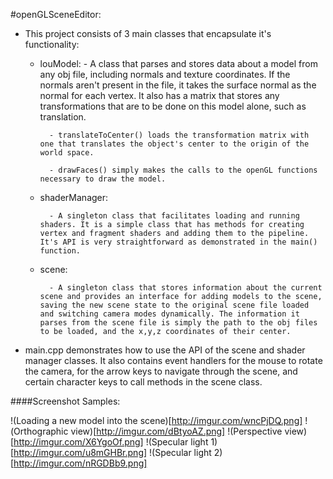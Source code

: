 #openGLSceneEditor:

- This project consists of 3 main classes that encapsulate it's functionality:

	- louModel: 
			- A class that parses and stores data about a model from any obj file, including normals and texture coordinates. If the normals aren't present in the file, it takes the surface normal as the normal for each vertex. It also has a matrix that stores any transformations that are to be done on this model alone, such as translation.
			
			- translateToCenter() loads the transformation matrix with one that translates the object's center to the origin of the world space.

			- drawFaces() simply makes the calls to the openGL functions necessary to draw the model.

	- shaderManager: 

			- A singleton class that facilitates loading and running shaders. It is a simple class that has methods for creating vertex and fragment shaders and adding them to the pipeline. It's API is very straightforward as demonstrated in the main() function.

	- scene:

			- A singleton class that stores information about the current scene and provides an interface for adding models to the scene, saving the new scene state to the original scene file loaded and switching camera modes dynamically. The information it parses from the scene file is simply the path to the obj files to be loaded, and the x,y,z coordinates of their center.

- main.cpp demonstrates how to use the API of the scene and shader manager classes. It also contains event handlers for
the mouse to rotate the camera, for the arrow keys to navigate through the scene, and certain character keys to call
methods in the scene class.


####Screenshot Samples:

!(Loading a new model into the scene)[http://imgur.com/wncPjDQ.png]
!(Orthographic view)[http://imgur.com/dBtyoAZ.png]
!(Perspective view)[http://imgur.com/X6YgoOf.png]
!(Specular light 1)[http://imgur.com/u8mGHBr.png]
!(Specular light 2)[http://imgur.com/nRGDBb9.png]
